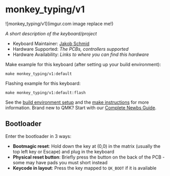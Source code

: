 # monkey_typing/v1

![monkey_typing/v1](imgur.com image replace me!)

*A short description of the keyboard/project*

* Keyboard Maintainer: [Jakob Schmid](https://github.com/arrowtip)
* Hardware Supported: *The PCBs, controllers supported*
* Hardware Availability: *Links to where you can find this hardware*

Make example for this keyboard (after setting up your build environment):

    make monkey_typing/v1:default

Flashing example for this keyboard:

    make monkey_typing/v1:default:flash

See the [build environment setup](https://docs.qmk.fm/#/getting_started_build_tools) and the [make instructions](https://docs.qmk.fm/#/getting_started_make_guide) for more information. Brand new to QMK? Start with our [Complete Newbs Guide](https://docs.qmk.fm/#/newbs).

## Bootloader

Enter the bootloader in 3 ways:

* **Bootmagic reset**: Hold down the key at (0,0) in the matrix (usually the top left key or Escape) and plug in the keyboard
* **Physical reset button**: Briefly press the button on the back of the PCB - some may have pads you must short instead
* **Keycode in layout**: Press the key mapped to `QK_BOOT` if it is available
